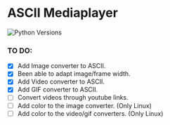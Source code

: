 # ASCII Mediaplayer
![Python Versions](https://img.shields.io/pypi/pyversions/django?logo=python&logoColor=white&style=for-the-badge)

### TO DO:
- [X] Add Image converter to ASCII.
- [X] Been able to adapt image/frame width.
- [X] Add Video converter to ASCII.
- [X] Add GIF converter to ASCII.
- [ ] Convert videos through youtube links.
- [ ] Add color to the image converter. (Only Linux)
- [ ] Add color to the video/gif converters. (Only Linux)